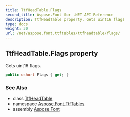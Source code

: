 ```yaml
---
title: TtfHeadTable.Flags
second_title: Aspose.Font for .NET API Reference
description: TtfHeadTable property. Gets uint16 flags
type: docs
weight: 30
url: /net/aspose.font.ttftables/ttfheadtable/flags/
---
```

## TtfHeadTable.Flags property

Gets uint16 flags.

```csharp
public ushort Flags { get; }
```

### See Also

* class [TtfHeadTable](../)
* namespace [Aspose.Font.TtfTables](../../ttfheadtable/)
* assembly [Aspose.Font](../../../)


